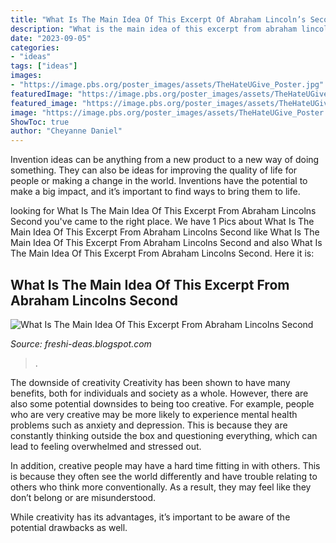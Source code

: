 ```yaml
---
title: "What Is The Main Idea Of This Excerpt Of Abraham Lincoln’s Second Inaugural Address - What Is The Main Idea Of This Excerpt From Abraham Lincolns Second"
description: "What is the main idea of this excerpt from abraham lincolns second"
date: "2023-09-05"
categories:
- "ideas"
tags: ["ideas"]
images:
- "https://image.pbs.org/poster_images/assets/TheHateUGive_Poster.jpg"
featuredImage: "https://image.pbs.org/poster_images/assets/TheHateUGive_Poster.jpg"
featured_image: "https://image.pbs.org/poster_images/assets/TheHateUGive_Poster.jpg"
image: "https://image.pbs.org/poster_images/assets/TheHateUGive_Poster.jpg"
ShowToc: true
author: "Cheyanne Daniel"
---
```



Invention ideas can be anything from a new product to a new way of doing something. They can also be ideas for improving the quality of life for people or making a change in the world. Inventions have the potential to make a big impact, and it’s important to find ways to bring them to life.

	

		
looking for What Is The Main Idea Of This Excerpt From Abraham Lincolns Second you've came to the right place. We have 1 Pics about What Is The Main Idea Of This Excerpt From Abraham Lincolns Second like What Is The Main Idea Of This Excerpt From Abraham Lincolns Second and also What Is The Main Idea Of This Excerpt From Abraham Lincolns Second. Here it is:
		
    
## What Is The Main Idea Of This Excerpt From Abraham Lincolns Second

<img loading=lazy src="https://image.pbs.org/poster_images/assets/TheHateUGive_Poster.jpg" onerror="this.onerror=null;this.src='https://tse4.mm.bing.net/th?id=OIP.p3FxDXHauVYS-rErIOfr2AHaJl&amp;pid=15.1';" alt="What Is The Main Idea Of This Excerpt From Abraham Lincolns Second">

_Source: freshi-deas.blogspot.com_

>. 

	

The downside of creativity
Creativity has been shown to have many benefits, both for individuals and society as a whole. However, there are also some potential downsides to being too creative.
For example, people who are very creative may be more likely to experience mental health problems such as anxiety and depression. This is because they are constantly thinking outside the box and questioning everything, which can lead to feeling overwhelmed and stressed out.

In addition, creative people may have a hard time fitting in with others. This is because they often see the world differently and have trouble relating to others who think more conventionally. As a result, they may feel like they don’t belong or are misunderstood.

While creativity has its advantages, it’s important to be aware of the potential drawbacks as well.

